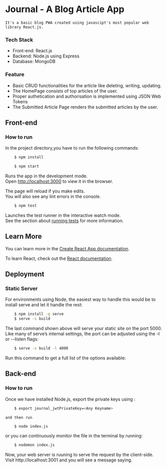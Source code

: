 # Journal - A Blog Article App
`It's a basic blog PWA created using javascipt's most popular web library React.js.`

### Tech Stack
* Front-end: React.js
* Backend: Node.js using Express
* Database: MongoDB


### Feature
* Basic CRUD functionalities for the article like deleting, writing, updating.
* The HomePage consists of top articles of the user.
* Proper authetication and authorisation is implemented using JSON Web Tokens
* The Submitted Article Page renders the submitted articles by the user.

## Front-end

### How to run
In the project directory,you have to run the following commands:

```bash
    $ npm install

    $ npm start
```

Runs the app in the development mode.\
Open [http://localhost:3000](http://localhost:3000) to view it in the browser.

The page will reload if you make edits.\
You will also see any lint errors in the console.

``` bash
    $ npm test
```

Launches the test runner in the interactive watch mode.\
See the section about [running tests](https://facebook.github.io/create-react-app/docs/running-tests) for more information.

## Learn More

You can learn more in the [Create React App documentation](https://facebook.github.io/create-react-app/docs/getting-started).

To learn React, check out the [React documentation](https://reactjs.org/).


## Deployment
### Static Server
For environments using Node, the easiest way to handle this would be to install serve and let it handle the rest:

```bash
    $ npm install -g serve
    $ serve -s build
```
The last command shown above will serve your static site on the port 5000. Like many of serve’s internal settings, the port can be adjusted using the -l or --listen flags:

``` bash
    $ serve -s build -l 4000
```
Run this command to get a full list of the options available:

## Back-end

### How to run

Once we have installed Node.js, export the private keys using : 

``` bash
    $ export journal_jwtPrivateKey=<Any Keyname>
```

    and then run
    
``` bash
    $ node index.js
```

or you can continuously monitor the file in the terminal by running:

```bash
    $ nodemon index.js
```
Now, your web server is ruuning to serve the request by the client-side. Visit http://localhost:3001 and you will see a message saying.

